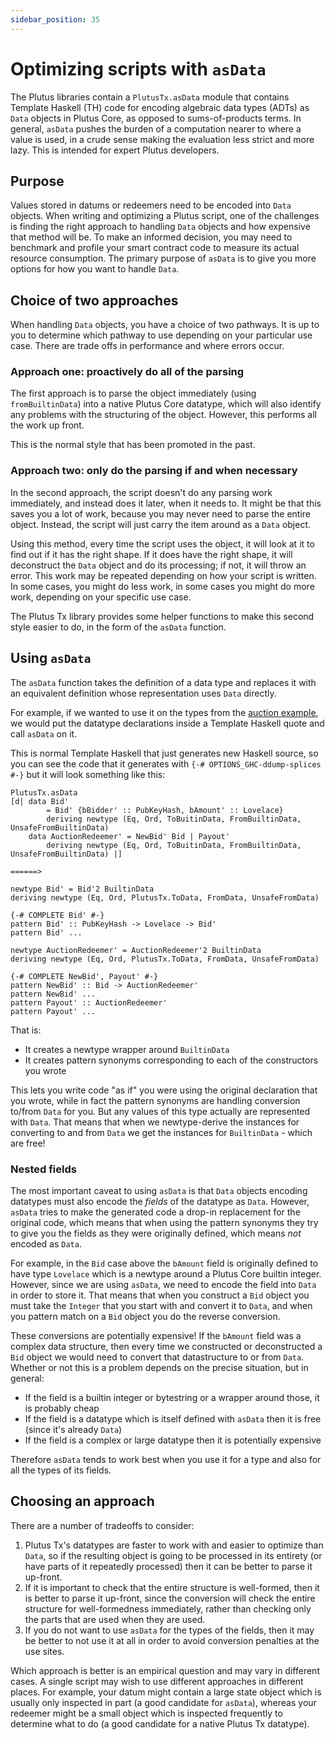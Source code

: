 ```yaml
---
sidebar_position: 35
---
```


# Optimizing scripts with `asData`

The Plutus libraries contain a `PlutusTx.asData` module that contains Template Haskell (TH) code for encoding algebraic data types (ADTs) as `Data` objects in Plutus Core, as opposed to sums-of-products terms.
In general, `asData` pushes the burden of a computation nearer to where a value is used, in a crude sense making the evaluation less strict and more lazy.
This is intended for expert Plutus developers.

## Purpose

Values stored in datums or redeemers need to be encoded into `Data` objects.
When writing and optimizing a Plutus script, one of the challenges is finding the right approach to handling `Data` objects and how expensive that method will be.
To make an informed decision, you may need to benchmark and profile your smart contract code to measure its actual resource consumption.
The primary purpose of `asData` is to give you more options for how you want to handle `Data`.

## Choice of two approaches

When handling `Data` objects, you have a choice of two pathways.
It is up to you to determine which pathway to use depending on your particular use case.
There are trade offs in performance and where errors occur.

### Approach one: proactively do all of the parsing

The first approach is to parse the object immediately (using `fromBuiltinData`) into a native Plutus Core datatype, which will also identify any problems with the structuring of the object.
However, this performs all the work up front.

This is the normal style that has been promoted in the past.

### Approach two: only do the parsing if and when necessary

In the second approach, the script doesn't do any parsing work immediately, and instead does it later, when it needs to.
It might be that this saves you a lot of work, because you may never need to parse the entire object.
Instead, the script will just carry the item around as a `Data` object.

Using this method, every time the script uses the object, it will look at it to find out if it has the right shape.
If it does have the right shape, it will deconstruct the `Data` object and do its processing; if
not, it will throw an error.
This work may be repeated depending on how your script is written.
In some cases, you might do less work, in some cases you might do more work, depending on your specific use case.

The Plutus Tx library provides some helper functions to make this second style easier to do, in the form of the `asData` function.

## Using `asData`

The `asData` function takes the definition of a data type and replaces it with an equivalent definition whose representation uses `Data` directly.

For example, if we wanted to use it on the types from the [auction example](../auction-smart-contract/on-chain-code.md), we would put the datatype declarations inside a Template Haskell quote and call `asData` on it.

<LiteralInclude file="AuctionValidator.hs" language="haskell" title="" start="-- BLOCK9" end="-- BLOCK10" />

This is normal Template Haskell that just generates new Haskell source, so you can see the code that it generates with `{-# OPTIONS_GHC-ddump-splices #-}` but it will look something like this:

```
PlutusTx.asData
[d| data Bid'
        = Bid' {bBidder' :: PubKeyHash, bAmount' :: Lovelace}
        deriving newtype (Eq, Ord, ToBuitinData, FromBuiltinData, UnsafeFromBuiltinData)
    data AuctionRedeemer' = NewBid' Bid | Payout'
        deriving newtype (Eq, Ord, ToBuitinData, FromBuiltinData, UnsafeFromBuiltinData) |]

======>

newtype Bid' = Bid'2 BuiltinData
deriving newtype (Eq, Ord, PlutusTx.ToData, FromData, UnsafeFromData)

{-# COMPLETE Bid' #-}
pattern Bid' :: PubKeyHash -> Lovelace -> Bid'
pattern Bid' ...

newtype AuctionRedeemer' = AuctionRedeemer'2 BuiltinData
deriving newtype (Eq, Ord, PlutusTx.ToData, FromData, UnsafeFromData)

{-# COMPLETE NewBid', Payout' #-}
pattern NewBid' :: Bid -> AuctionRedeemer'
pattern NewBid' ...
pattern Payout' :: AuctionRedeemer'
pattern Payout' ...
```

That is:

- It creates a newtype wrapper around `BuiltinData`
- It creates pattern synonyms corresponding to each of the constructors you wrote

This lets you write code "as if" you were using the original declaration that you wrote, while in fact the pattern synonyms are handling conversion to/from `Data` for you.
But any values of this type actually are represented with `Data`.
That means that when we newtype-derive the instances for converting to and from `Data` we get
the instances for `BuiltinData` - which are free!

### Nested fields

The most important caveat to using `asData` is that `Data` objects encoding datatypes must also encode the *fields* of the datatype as `Data`.
However, `asData` tries to make the generated code a drop-in replacement for the original code, which means that when using the pattern synonyms they try to give you the fields as they were originally defined, which means *not* encoded as `Data`.

For example, in the `Bid` case above the `bAmount` field is originally defined to have type `Lovelace` which is a newtype around a Plutus Core builtin integer.
However, since we are using `asData`, we need to encode the field into `Data` in order to store it.
That means that when you construct a `Bid` object you must take the `Integer` that you start with and convert it to `Data`, and when you pattern match on a `Bid` object you do the reverse conversion.

These conversions are potentially expensive!
If the `bAmount` field was a complex data structure, then every time we constructed or deconstructed a `Bid` object we would need to convert that datastructure to or from `Data`.
Whether or not this is a problem depends on the precise situation, but in general:

- If the field is a builtin integer or bytestring or a wrapper around those, it is probably cheap
- If the field is a datatype which is itself defined with `asData` then it is free (since it's already `Data`)
- If the field is a complex or large datatype then it is potentially expensive

Therefore `asData` tends to work best when you use it for a type and also for all the types of its fields.

## Choosing an approach

There are a number of tradeoffs to consider:

1. Plutus Tx's datatypes are faster to work with and easier to optimize than `Data`, so if the resulting object is going to be processed in its entirety (or have parts of it repeatedly processed) then it can be better to parse it up-front.
2. If it is important to check that the entire structure is well-formed, then it is better to parse it up-front, since the conversion will check the entire structure for well-formedness immediately, rather than checking only the parts that are used when they are used.
3. If you do not want to use `asData` for the types of the fields, then it may be better to not use it at all in order to avoid conversion penalties at the use sites.

Which approach is better is an empirical question and may vary in different cases.
A single script may wish to use different approaches in different places.
For example, your datum might contain a large state object which is usually only inspected in part (a good candidate for `asData`), whereas your redeemer might be a small object which is inspected frequently to determine what to do (a good candidate for a native Plutus Tx datatype).
